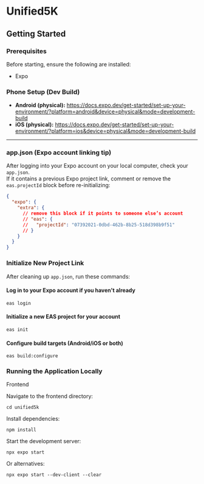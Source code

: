 # Unified5K

## Getting Started

### Prerequisites
Before starting, ensure the following are installed:
- Expo

### Phone Setup (Dev Build)
- **Android (physical):** https://docs.expo.dev/get-started/set-up-your-environment/?platform=android&device=physical&mode=development-build  
- **iOS (physical):** https://docs.expo.dev/get-started/set-up-your-environment/?platform=ios&device=physical&mode=development-build  

---

### app.json (Expo account linking tip)
After logging into your Expo account on your local computer, check your `app.json`.  
If it contains a previous Expo project link, comment or remove the `eas.projectId` block before re-initializing:

```json
{
  "expo": {
    "extra": {
      // remove this block if it points to someone else’s account
      // "eas": {
      //   "projectId": "07392021-0dbd-462b-8b25-518d398b9f51"
      // }
    }
  }
}
```

### Initialize New Project Link
After cleaning up `app.json`, run these commands:

#### Log in to your Expo account if you haven't already
```
eas login
```

#### Initialize a new EAS project for your account
```
eas init
```

#### Configure build targets (Android/iOS or both)
```
eas build:configure
```

### Running the Application Locally

Frontend

Navigate to the frontend directory:
```
cd unified5k
```

Install dependencies:
```
npm install
```

Start the development server:
```
npx expo start
```

Or alternatives:
```
npx expo start --dev-client --clear
```
